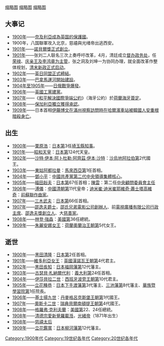 [缩略图](https://zh.wikipedia.org/wiki/File:Anglo_Japanese_Alliance_30_January_1902.jpg "fig:缩略图")
[缩略图](https://zh.wikipedia.org/wiki/File:PanamaCanal1913a.jpg "fig:缩略图")
[缩略图](https://zh.wikipedia.org/wiki/File:RUSSOJAPANESEWARIMAGE.jpg "fig:缩略图")

## 大事记

  - [1900年](../Page/1900年.md "wikilink")——[奈及利亞成為](../Page/奈及利亞.md "wikilink")[英国的保護國](https://zh.wikipedia.org/wiki/英国 "wikilink")。
  - 1900年，八国聯軍攻入北京，慈禧與光绪帝出逃西安。
  - [1901年](../Page/1901年.md "wikilink")——[諾貝爾獎正式創立](https://zh.wikipedia.org/wiki/諾貝爾獎 "wikilink")。
  - [1901年](../Page/1901年.md "wikilink")——张刘二人联名三次上奏呼吁改革，4月，清廷成立[督办政务处](https://zh.wikipedia.org/wiki/督办政务处 "wikilink")，任[荣禄](../Page/荣禄.md "wikilink")、[庆亲王及](https://zh.wikipedia.org/wiki/庆亲王 "wikilink")[李鸿章为主管](https://zh.wikipedia.org/wiki/李鸿章 "wikilink")，张之洞及刘坤一为协同办理，就全面改革作整体规划，[清末新政正式启动](../Page/清末新政.md "wikilink")。
  - [1902年](../Page/1902年.md "wikilink")——[英日同盟正式締結](../Page/英日同盟.md "wikilink")。
  - [1903年](../Page/1903年.md "wikilink")——[巴拿馬運河開始建設](https://zh.wikipedia.org/wiki/巴拿馬運河 "wikilink")。
  - [1904年至](../Page/1904年.md "wikilink")[1905年](../Page/1905年.md "wikilink")——[日俄戰爭爆發](https://zh.wikipedia.org/wiki/日俄戰爭 "wikilink")。
  - [1906年](../Page/1906年.md "wikilink")——[英國](https://zh.wikipedia.org/wiki/英國 "wikilink")[工黨建黨](https://zh.wikipedia.org/wiki/工黨 "wikilink")。
  - [1907年](../Page/1907年.md "wikilink")——《[和平解決國際爭端公約](https://zh.wikipedia.org/wiki/和平解決國際爭端公約 "wikilink")》（海牙公約）於[荷蘭](https://zh.wikipedia.org/wiki/荷蘭 "wikilink")[海牙簽定](../Page/海牙.md "wikilink")。
  - [1908年](../Page/1908年.md "wikilink")——[保加利亞獨立獲得承認](https://zh.wikipedia.org/wiki/保加利亞 "wikilink")。
  - [1909年](../Page/1909年.md "wikilink")——日本首相[伊藤博文在滿州視察訪問時在](../Page/伊藤博文.md "wikilink")[哈爾濱車站被韓國人](https://zh.wikipedia.org/wiki/哈爾濱 "wikilink")[安重根暗殺身亡](../Page/安重根.md "wikilink")。

## 出生

  - [1900年](../Page/1900年.md "wikilink")——[栗原浩](https://zh.wikipedia.org/wiki/栗原浩 "wikilink")：[日本第](../Page/日本.md "wikilink")3任[埼玉縣知事](https://zh.wikipedia.org/wiki/埼玉縣知事 "wikilink")。
  - [1901年](../Page/1901年.md "wikilink")——[昭和天皇](../Page/昭和天皇.md "wikilink")：[日本第](../Page/日本.md "wikilink")124代天皇。
  - [1902年](../Page/1902年.md "wikilink")——[沙特·伊本·阿卜杜勒·阿齊茲·伊本·沙特](https://zh.wikipedia.org/wiki/沙特·伊本·阿卜杜勒·阿齊茲·伊本·沙特 "wikilink")：[沙烏地阿拉伯第](https://zh.wikipedia.org/wiki/沙烏地阿拉伯 "wikilink")2代國王。
  - [1903年](../Page/1903年.md "wikilink")——[東姑阿都拉曼](https://zh.wikipedia.org/wiki/東姑阿都拉曼 "wikilink")：[馬來西亞第](https://zh.wikipedia.org/wiki/馬來西亞 "wikilink")1任首相。
  - [1904年](../Page/1904年.md "wikilink")——[鄧小平](https://zh.wikipedia.org/wiki/鄧小平 "wikilink")：[中國共產黨第二代中央領導集體核心](https://zh.wikipedia.org/wiki/中國共產黨 "wikilink")。
  - [1905年](../Page/1905年.md "wikilink")——[福田赳夫](../Page/福田赳夫.md "wikilink")：[日本第](../Page/日本.md "wikilink")67任首相；[陳雲](https://zh.wikipedia.org/wiki/陳雲 "wikilink")：第二任[中央顧問委員會主任](https://zh.wikipedia.org/wiki/中央顧問委員會 "wikilink")
  - [1906年](../Page/1906年.md "wikilink")——[溥儀](https://zh.wikipedia.org/wiki/溥儀 "wikilink")：[中國](../Page/中國.md "wikilink")[清朝第](../Page/清朝.md "wikilink")11代皇帝；[迪米崔·迪米崔耶維奇·蕭士塔高維奇](https://zh.wikipedia.org/wiki/迪米崔·迪米崔耶維奇·蕭士塔高維奇 "wikilink")：[前蘇聯作曲家](https://zh.wikipedia.org/wiki/前蘇聯 "wikilink")。
  - [1907年](../Page/1907年.md "wikilink")——[三木武夫](../Page/三木武夫.md "wikilink")：[日本第](../Page/日本.md "wikilink")66任首相。
  - [1907年](../Page/1907年.md "wikilink")——[邵逸夫爵士](../Page/邵逸夫.md "wikilink")，[邵氏兄弟電影公司創辦人](../Page/邵氏兄弟.md "wikilink")、前[電視廣播有限公司行政主席](../Page/電視廣播有限公司.md "wikilink")、[邵逸夫獎創立人](../Page/邵逸夫獎.md "wikilink")、大[慈善家](https://zh.wikipedia.org/wiki/慈善家 "wikilink")。
  - [1908年](../Page/1908年.md "wikilink")——[林登·強森](https://zh.wikipedia.org/wiki/林登·強森 "wikilink")：[美國第](https://zh.wikipedia.org/wiki/美國 "wikilink")36任總統。
  - [1909年](../Page/1909年.md "wikilink")——[朱麗安娜女王](https://zh.wikipedia.org/wiki/朱麗安娜女王 "wikilink")：[荷蘭](https://zh.wikipedia.org/wiki/荷蘭 "wikilink")[奧蘭治王朝第](https://zh.wikipedia.org/wiki/奧蘭治王朝 "wikilink")5代女王。

## 逝世

  - [1900年](../Page/1900年.md "wikilink")——[黑田清隆](../Page/黑田清隆.md "wikilink")：[日本第](../Page/日本.md "wikilink")2任首相。
  - [1901年](../Page/1901年.md "wikilink")——[維多利亞女王](https://zh.wikipedia.org/wiki/維多利亞女王 "wikilink")：[英國](https://zh.wikipedia.org/wiki/英國 "wikilink")[漢諾瓦王朝第](https://zh.wikipedia.org/wiki/漢諾瓦王朝 "wikilink")4代君主。
  - [1902年](../Page/1902年.md "wikilink")——[黑田長知](https://zh.wikipedia.org/wiki/黑田長知 "wikilink")：[日本](../Page/日本.md "wikilink")[福岡藩第](../Page/福岡藩.md "wikilink")12代藩主。
  - [1903年](../Page/1903年.md "wikilink")——[古瑟貝·札納爾代利](https://zh.wikipedia.org/wiki/古瑟貝·札納爾代利 "wikilink")：[義大利第](https://zh.wikipedia.org/wiki/義大利 "wikilink")24任首相。
  - [1904年](../Page/1904年.md "wikilink")——[伊莎貝拉二世](https://zh.wikipedia.org/wiki/伊莎貝拉二世 "wikilink")：[西班牙](../Page/西班牙.md "wikilink")[波旁王朝第](../Page/波旁王朝.md "wikilink")10代君主。
  - [1905年](../Page/1905年.md "wikilink")——[立花種恭](https://zh.wikipedia.org/wiki/立花種恭 "wikilink")：[日本](../Page/日本.md "wikilink")[下手渡藩第](https://zh.wikipedia.org/wiki/下手渡藩 "wikilink")3代藩主、[三池藩第](https://zh.wikipedia.org/wiki/三池藩 "wikilink")8代藩主、[華族暨](../Page/華族_\(日本\).md "wikilink")[學習院第](https://zh.wikipedia.org/wiki/學習院 "wikilink")1任院長。
  - [1906年](../Page/1906年.md "wikilink")——[基士揚九世](https://zh.wikipedia.org/wiki/基士揚九世 "wikilink")：[丹麥](https://zh.wikipedia.org/wiki/丹麥 "wikilink")[格呂克斯堡王朝第](../Page/格呂克斯堡王朝.md "wikilink")1代國王。
  - [1907年](../Page/1907年.md "wikilink")——[奧斯卡二世](../Page/奧斯卡二世.md "wikilink")：[瑞典](../Page/瑞典.md "wikilink")[貝爾南頓提王朝第](https://zh.wikipedia.org/wiki/貝爾南頓提王朝 "wikilink")4代國王。
  - [1908年](../Page/1908年.md "wikilink")——[格羅弗·克利夫蘭](https://zh.wikipedia.org/wiki/格羅弗·克利夫蘭 "wikilink")：[美國第](https://zh.wikipedia.org/wiki/美國 "wikilink")22、24任總統。
  - [1908年](../Page/1908年.md "wikilink")——[清德宗愛新覺羅載湉](https://zh.wikipedia.org/wiki/清德宗 "wikilink")，[光緒帝](https://zh.wikipedia.org/wiki/光緒帝 "wikilink")（1871年出生）
  - [1908年](../Page/1908年.md "wikilink")——[慈禧太后](../Page/慈禧太后.md "wikilink")
  - [1909年](../Page/1909年.md "wikilink")——[立花鑑寬](https://zh.wikipedia.org/wiki/立花鑑寬 "wikilink")：[日本](../Page/日本.md "wikilink")[柳河藩第](https://zh.wikipedia.org/wiki/柳河藩 "wikilink")12代藩主。

[Category:1900年代](https://zh.wikipedia.org/wiki/Category:1900年代 "wikilink")
[Category:19世纪各年代](https://zh.wikipedia.org/wiki/Category:19世纪各年代 "wikilink")
[Category:20世纪各年代](https://zh.wikipedia.org/wiki/Category:20世纪各年代 "wikilink")